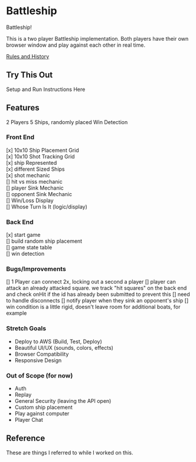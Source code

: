 # Battleship

Battleship!

This is a two player Battleship implementation. Both players have their own browser window and play against each other in real time.

[Rules and History](https://en.wikipedia.org/wiki/Battleship_%28game%29)

## Try This Out

Setup and Run Instructions Here

## Features

2 Players
5 Ships, randomly placed
Win Detection

### Front End

[x] 10x10 Ship Placement Grid  
[x] 10x10 Shot Tracking Grid  
[x] ship Represented  
[x] different Sized Ships  
[x] shot mechanic  
[] hit vs miss mechanic  
[] player Sink Mechanic  
[] opponent Sink Mechanic  
[] Win/Loss Display  
[] Whose Turn Is It (logic/display)  

### Back End
 
[x] start game  
[] build random ship placement  
[] game state table  
[] win detection

### Bugs/Improvements

[] 1 Player can connect 2x, locking out a second a player
[] player can attack an already attacked square. we track "hit squares" on the
  back end and check onHit if the id has already been submitted to prevent this
[] need to handle disconnects
[] notify player when they sink an opponent's ship
[] win condition is a little rigid, doesn't leave room for additional boats, for example

### Stretch Goals

* Deploy to AWS (Build, Test, Deploy)
* Beautiful UI/UX (sounds, colors, effects)
* Browser Compatibility
* Responsive Design

### Out of Scope (for now)

* Auth
* Replay
* General Security (leaving the API open)
* Custom ship placement
* Play against computer
* Player Chat

## Reference

These are things I referred to while I worked on this.
